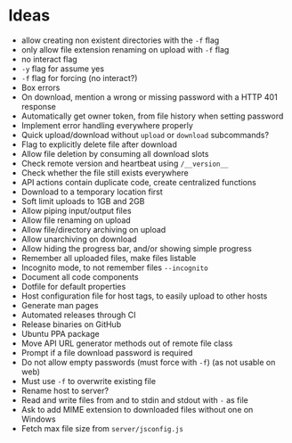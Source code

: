 # Ideas
- allow creating non existent directories with the `-f` flag 
- only allow file extension renaming on upload with `-f` flag
- no interact flag
- `-y` flag for assume yes
- `-f` flag for forcing (no interact?)
- Box errors
- On download, mention a wrong or missing password with a HTTP 401 response
- Automatically get owner token, from file history when setting password
- Implement error handling everywhere properly
- Quick upload/download without `upload` or `download` subcommands?
- Flag to explicitly delete file after download
- Allow file deletion by consuming all download slots
- Check remote version and heartbeat using `/__version__`
- Check whether the file still exists everywhere
- API actions contain duplicate code, create centralized functions
- Download to a temporary location first
- Soft limit uploads to 1GB and 2GB
- Allow piping input/output files
- Allow file renaming on upload
- Allow file/directory archiving on upload
- Allow unarchiving on download 
- Allow hiding the progress bar, and/or showing simple progress
- Remember all uploaded files, make files listable
- Incognito mode, to not remember files `--incognito`
- Document all code components
- Dotfile for default properties
- Host configuration file for host tags, to easily upload to other hosts
- Generate man pages
- Automated releases through CI
- Release binaries on GitHub
- Ubuntu PPA package
- Move API URL generator methods out of remote file class
- Prompt if a file download password is required
- Do not allow empty passwords (must force with `-f`) (as not usable on web)
- Must use `-f` to overwrite existing file
- Rename host to server?
- Read and write files from and to stdin and stdout with `-` as file
- Ask to add MIME extension to downloaded files without one on Windows
- Fetch max file size from `server/jsconfig.js`
